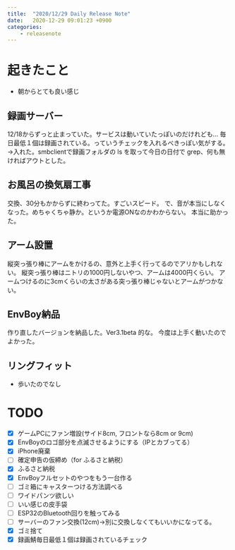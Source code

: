 ```yaml
---
title:  "2020/12/29 Daily Release Note"
date:   2020-12-29 09:01:23 +0900
categories:
	- releasenote
---
```

# 起きたこと

* 朝からとても良い感じ

## 録画サーバー

12/18からずっと止まっていた。サービスは動いていたっぽいのだけれども…
毎日最低１個は録画されている。っていうチェックを入れるべきっぽい気がする。
→入れた。smbclientで録画フォルダの ls を取って今日の日付で grep、何も無ければアウトとした。

## お風呂の換気扇工事

交換、30分もかからずに終わってた。すごいスピード。
で、音が本当にしなくなった。めちゃくちゃ静か。というか電源ONなのかわからない。
本当に助かった。

## アーム設置

縦突っ張り棒にアームをかけるの、意外と上手く行ってるのでアリかもしれない。
縦突っ張り棒はニトリの1000円しないやつ、アームは4000円くらい。
アームつけるのに3cmくらいの太さがある突っ張り棒じゃないとアームがつかない。

## EnvBoy納品

作り直したバージョンを納品した。Ver3.1beta 的な。
今度は上手く動いたのでよかった。

## リングフィット

* 歩いたのでなし

# TODO 

- [x] ゲームPCにファン増設(サイド8cm, フロントなら8cm or 9cm)
- [x] EnvBoyのロゴ部分を点滅させるようにする（IPとカブってる）
- [x] iPhone廃棄
- [ ] 確定申告の仮締め（for ふるさと納税）
- [x] ふるさと納税
- [x] EnvBoyフルセットのやつをもう一台作る
- [ ] ゴミ箱にキャスターつける方法調べる
- [ ] ワイドパンツ欲しい
- [ ] いい感じの皮手袋
- [ ] ESP32のBluetooth回りを触ってみる
- [ ] サーバーのファン交換(12cm)→別に交換しなくてもいいかになってる。
- [x] ゴミ捨て
- [x] 録画鯖毎日最低１個は録画されているチェック